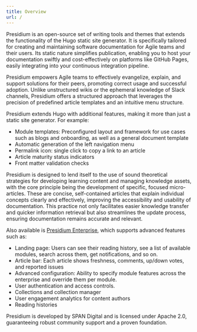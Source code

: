 ```yaml
---
title: Overview
url: /
---
```


Presidium is an open-source set of writing tools and themes that extends the functionality of the Hugo static site generator. It is specifically tailored for creating and maintaining software documentation for Agile teams and their users. Its static nature simplifies publication, enabling you to host your documentation swiftly and cost-effectively on platforms like GitHub Pages, easily integrating into your continuous integration pipeline.

Presidium empowers Agile teams to effectively evangelize, explain, and support solutions for their peers, promoting correct usage and successful adoption. Unlike unstructured wikis or the ephemeral knowledge of Slack channels, Presidium offers a structured approach that leverages the precision of predefined article templates and an intuitive menu structure.

Presidium extends Hugo with additional features, making it more than just a static site generator. For example:

- Module templates: Preconfigured layout and framework for use cases such as blogs and onboarding, as well as a general document template
- Automatic generation of the left navigation menu
- Permalink icon: single click to copy a link to an article
- Article maturity status indicators
- Front matter validation checks

Presidium is designed to lend itself to the use of sound theoretical strategies for developing learning content and managing knowledge assets, with the core principle being the development of specific, focused micro-articles. These are concise, self-contained articles that explain individual concepts clearly and effectively, improving the accessibility and usability of documentation. This practice not only facilitates easier knowledge transfer and quicker information retrieval but also streamlines the update process, ensuring documentation remains accurate and relevant.

Also available is [Presidium Enterprise](https://test.presidium.spandigital.io/docs/presidium), which supports advanced features such as:

- Landing page: Users can see their reading history, see a list of available modules, search across them, get notifications, and so on.
- Article bar: Each article shows freshness, comments, up/down votes, and reported issues
- Advanced configuration: Ability to specify module features across the enterprise and override them per module.
- User authentication and access controls.
- Collections and collection manager
- User engagement analytics for content authors
- Reading histories

Presidium is developed by SPAN Digital and is licensed under Apache 2.0, guaranteeing robust community support and a proven foundation.
